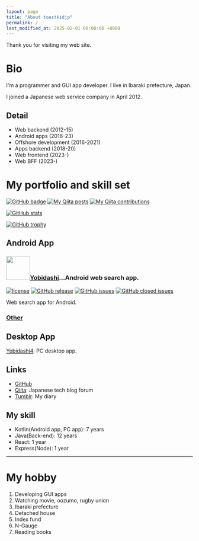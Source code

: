```yaml
---
layout: page
title: "About toastkidjp"
permalink: /
last_modified_at: 2025-02-01 00:00:00 +0900
---
```


Thank you for visiting my web site.

# Bio
I'm a programmer and GUI app developer. I live in Ibaraki prefecture, Japan.

I joined a Japanese web service company in April 2012.

## Detail
- Web backend (2012-15)
- Android apps (2016-23)
- Offshore development (2016-2021)
- Apps backend (2018-20)
- Web frontend (2023-)
- Web BFF (2023-)

# My portfolio and skill set
[![GitHub badge](https://img.shields.io/github/followers/toastkidjp?label=follow&logo=github&style=flat)](https://github.com/toastkidjp)
[![My Qiita posts](https://qiita-badge.apiapi.app/s/toastkidjp/posts.svg)](http://qiita.com/toastkidjp)
[![My Qiita contributions](https://qiita-badge.apiapi.app/s/toastkidjp/contributions.svg)](http://qiita.com/toastkidjp)


[![GitHub stats](https://github-readme-stats.vercel.app/api?username=toastkidjp)](https://github.com/toastkidjp)

[![GitHub trophy](https://github-profile-trophy.vercel.app/?username=toastkidjp)](https://github.com/toastkidjp)


## Android App

### <img src="{{ '/assets/image/ic_yobidashi.webp' | relative_url }}" width="64" height="64" />[Yobidashi](https://play.google.com/store/apps/details?id=jp.toastkid.yobidashi)...Android web search app.
[![license](https://img.shields.io/github/license/toastkidjp/Yobidashi_kt.svg)](./LICENSE)
[![GitHub release](https://img.shields.io/github/release/toastkidjp/Yobidashi_kt.svg)](https://github.com/toastkidjp/Yobidashi_kt/releases)
[![GitHub issues](https://img.shields.io/github/issues/toastkidjp/Yobidashi_kt.svg)](https://github.com/toastkidjp/Yobidashi_kt/issues)
[![GitHub closed issues](https://img.shields.io/github/issues-closed/toastkidjp/Yobidashi_kt.svg)](https://github.com/toastkidjp/Yobidashi_kt/issues?q=is%3Aissue+is%3Aclosed)

Web search app for Android.

### [Other](https://play.google.com/store/apps/developer?id=toastkidjp)

## Desktop App
[Yobidashi4](https://github.com/toastkidjp/Yobidashi4): PC desktop app.

## Links
- [GitHub](https://github.com/toastkidjp)
- [Qiita](https://qiita.com/toastkidjp): Japanese tech blog forum
- [Tumblr](https://toastkidjp.tumblr.com/): My diary

## My skill
- Kotlin(Android app, PC app): 7 years
- Java(Back-end): 12 years
- React: 1 year
- Express(Node): 1 year

----

# My hobby

1. Developing GUI apps
2. Watching movie, oozumo, rugby union
3. Ibaraki prefecture
4. Detached house
5. Index fund
6. N-Gauge
7. Reading books

